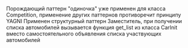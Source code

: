Порождающий паттерн "одиночка" уже применен для класса Competition, применение других паттернов противоречит принципу YAGNI
Применен структурный паттерн Заместитель, при получении списка автомобилей вызывается функция get_list из класса CarInit вместо самостоятельного объявления списка участвующих автомобилей
